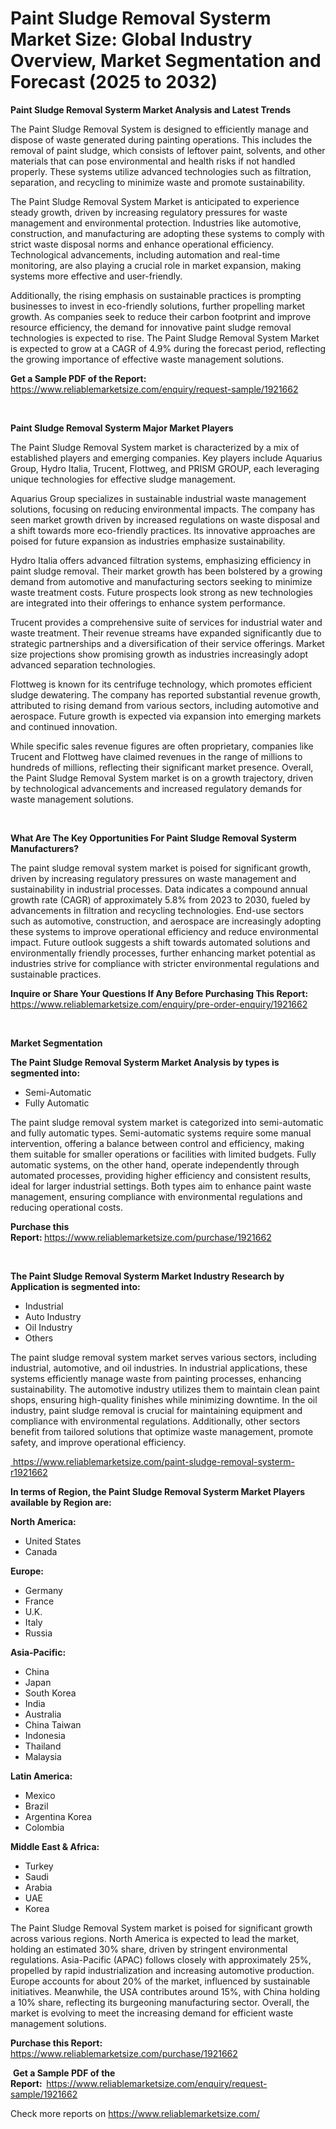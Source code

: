 <p><h1>Paint Sludge Removal Systerm Market Size: Global Industry Overview, Market Segmentation and Forecast (2025 to 2032)</h1></p><p><strong>Paint Sludge Removal Systerm Market Analysis and Latest Trends</strong></p>
<p><p>The Paint Sludge Removal System is designed to efficiently manage and dispose of waste generated during painting operations. This includes the removal of paint sludge, which consists of leftover paint, solvents, and other materials that can pose environmental and health risks if not handled properly. These systems utilize advanced technologies such as filtration, separation, and recycling to minimize waste and promote sustainability.</p><p>The Paint Sludge Removal System Market is anticipated to experience steady growth, driven by increasing regulatory pressures for waste management and environmental protection. Industries like automotive, construction, and manufacturing are adopting these systems to comply with strict waste disposal norms and enhance operational efficiency. Technological advancements, including automation and real-time monitoring, are also playing a crucial role in market expansion, making systems more effective and user-friendly.</p><p>Additionally, the rising emphasis on sustainable practices is prompting businesses to invest in eco-friendly solutions, further propelling market growth. As companies seek to reduce their carbon footprint and improve resource efficiency, the demand for innovative paint sludge removal technologies is expected to rise. The Paint Sludge Removal System Market is expected to grow at a CAGR of 4.9% during the forecast period, reflecting the growing importance of effective waste management solutions.</p></p>
<p><strong>Get a Sample PDF of the Report:&nbsp;</strong> <a href="https://www.reliablemarketsize.com/enquiry/request-sample/1921662?utm_campaign=1131&utm_medium=2&utm_source=Github&utm_content=ia&utm_term=01032025&utm_id=paint-sludge-removal-systerm">https://www.reliablemarketsize.com/enquiry/request-sample/1921662</a></p>
<p>&nbsp;</p>
<p><strong>Paint Sludge Removal Systerm Major Market Players</strong></p>
<p><p>The Paint Sludge Removal System market is characterized by a mix of established players and emerging companies. Key players include Aquarius Group, Hydro Italia, Trucent, Flottweg, and PRISM GROUP, each leveraging unique technologies for effective sludge management.</p><p>Aquarius Group specializes in sustainable industrial waste management solutions, focusing on reducing environmental impacts. The company has seen market growth driven by increased regulations on waste disposal and a shift towards more eco-friendly practices. Its innovative approaches are poised for future expansion as industries emphasize sustainability.</p><p>Hydro Italia offers advanced filtration systems, emphasizing efficiency in paint sludge removal. Their market growth has been bolstered by a growing demand from automotive and manufacturing sectors seeking to minimize waste treatment costs. Future prospects look strong as new technologies are integrated into their offerings to enhance system performance.</p><p>Trucent provides a comprehensive suite of services for industrial water and waste treatment. Their revenue streams have expanded significantly due to strategic partnerships and a diversification of their service offerings. Market size projections show promising growth as industries increasingly adopt advanced separation technologies.</p><p>Flottweg is known for its centrifuge technology, which promotes efficient sludge dewatering. The company has reported substantial revenue growth, attributed to rising demand from various sectors, including automotive and aerospace. Future growth is expected via expansion into emerging markets and continued innovation.</p><p>While specific sales revenue figures are often proprietary, companies like Trucent and Flottweg have claimed revenues in the range of millions to hundreds of millions, reflecting their significant market presence. Overall, the Paint Sludge Removal System market is on a growth trajectory, driven by technological advancements and increased regulatory demands for waste management solutions.</p></p>
<p>&nbsp;</p>
<p><strong>What Are The Key Opportunities For Paint Sludge Removal Systerm Manufacturers?</strong></p>
<p><p>The paint sludge removal system market is poised for significant growth, driven by increasing regulatory pressures on waste management and sustainability in industrial processes. Data indicates a compound annual growth rate (CAGR) of approximately 5.8% from 2023 to 2030, fueled by advancements in filtration and recycling technologies. End-use sectors such as automotive, construction, and aerospace are increasingly adopting these systems to improve operational efficiency and reduce environmental impact. Future outlook suggests a shift towards automated solutions and environmentally friendly processes, further enhancing market potential as industries strive for compliance with stricter environmental regulations and sustainable practices.</p></p>
<p><strong>Inquire or Share Your Questions If Any Before Purchasing This Report:</strong> <a href="https://www.reliablemarketsize.com/enquiry/pre-order-enquiry/1921662?utm_campaign=1131&utm_medium=2&utm_source=Github&utm_content=ia&utm_term=01032025&utm_id=paint-sludge-removal-systerm">https://www.reliablemarketsize.com/enquiry/pre-order-enquiry/1921662</a></p>
<p>&nbsp;</p>
<p><strong>Market Segmentation</strong></p>
<p><strong>The Paint Sludge Removal Systerm Market Analysis by types is segmented into:</strong></p>
<p><ul><li>Semi-Automatic</li><li>Fully Automatic</li></ul></p>
<p><p>The paint sludge removal system market is categorized into semi-automatic and fully automatic types. Semi-automatic systems require some manual intervention, offering a balance between control and efficiency, making them suitable for smaller operations or facilities with limited budgets. Fully automatic systems, on the other hand, operate independently through automated processes, providing higher efficiency and consistent results, ideal for larger industrial settings. Both types aim to enhance paint waste management, ensuring compliance with environmental regulations and reducing operational costs.</p></p>
<p><strong>Purchase this Report:&nbsp;</strong><a href="https://www.reliablemarketsize.com/purchase/1921662?utm_campaign=1131&utm_medium=2&utm_source=Github&utm_content=ia&utm_term=01032025&utm_id=paint-sludge-removal-systerm">https://www.reliablemarketsize.com/purchase/1921662</a></p>
<p>&nbsp;</p>
<p><strong>The Paint Sludge Removal Systerm Market Industry Research by Application is segmented into:</strong></p>
<p><ul><li>Industrial</li><li>Auto Industry</li><li>Oil Industry</li><li>Others</li></ul></p>
<p><p>The paint sludge removal system market serves various sectors, including industrial, automotive, and oil industries. In industrial applications, these systems efficiently manage waste from painting processes, enhancing sustainability. The automotive industry utilizes them to maintain clean paint shops, ensuring high-quality finishes while minimizing downtime. In the oil industry, paint sludge removal is crucial for maintaining equipment and compliance with environmental regulations. Additionally, other sectors benefit from tailored solutions that optimize waste management, promote safety, and improve operational efficiency.</p></p>
<p><a href="https://www.reliablemarketsize.com/paint-sludge-removal-systerm-r1921662?utm_campaign=1131&utm_medium=2&utm_source=Github&utm_content=ia&utm_term=01032025&utm_id=paint-sludge-removal-systerm">&nbsp;https://www.reliablemarketsize.com/paint-sludge-removal-systerm-r1921662</a></p>
<p><strong>In terms of Region, the Paint Sludge Removal Systerm Market Players available by Region are:</strong></p>
<p>
    <p> <strong> North America: </strong>
        <ul>
            <li>United States</li>
            <li>Canada</li>
        </ul>
        </p> 
    <p> <strong> Europe: </strong>
        <ul>
            <li>Germany</li>
            <li>France</li>
            <li>U.K.</li>
            <li>Italy</li>
            <li>Russia</li>
        </ul>
        </p> 
    <p> <strong> Asia-Pacific: </strong>
        <ul>
            <li>China</li>
            <li>Japan</li>
            <li>South Korea</li>
            <li>India</li>
            <li>Australia</li>
            <li>China Taiwan</li>
            <li>Indonesia</li>
            <li>Thailand</li>
            <li>Malaysia</li>
        </ul>
        </p> 
    <p> <strong> Latin America: </strong>
        <ul>
            <li>Mexico</li>
            <li>Brazil</li>
            <li>Argentina Korea</li>
            <li>Colombia</li>
        </ul>
        </p> 
    <p> <strong> Middle East & Africa: </strong>
        <ul>
            <li>Turkey</li>
            <li>Saudi</li>
            <li>Arabia</li>
            <li>UAE</li>
            <li>Korea</li>
        </ul>
    </p>
    </p>
<p><p>The Paint Sludge Removal System market is poised for significant growth across various regions. North America is expected to lead the market, holding an estimated 30% share, driven by stringent environmental regulations. Asia-Pacific (APAC) follows closely with approximately 25%, propelled by rapid industrialization and increasing automotive production. Europe accounts for about 20% of the market, influenced by sustainable initiatives. Meanwhile, the USA contributes around 15%, with China holding a 10% share, reflecting its burgeoning manufacturing sector. Overall, the market is evolving to meet the increasing demand for efficient waste management solutions.</p></p>
<p><strong>Purchase this Report: </strong><a href="https://www.reliablemarketsize.com/purchase/1921662?utm_campaign=1131&utm_medium=2&utm_source=Github&utm_content=ia&utm_term=01032025&utm_id=paint-sludge-removal-systerm">https://www.reliablemarketsize.com/purchase/1921662</a></p>
<p>&nbsp;<strong>Get a Sample PDF of the Report:&nbsp;&nbsp;</strong><a href="https://www.reliablemarketsize.com/enquiry/request-sample/1921662?utm_campaign=1131&utm_medium=2&utm_source=Github&utm_content=ia&utm_term=01032025&utm_id=paint-sludge-removal-systerm">https://www.reliablemarketsize.com/enquiry/request-sample/1921662</a></p>
<p><strong></strong></p>
<p>Check more reports on <a href="https://www.reliablemarketsize.com/?utm_campaign=1131&utm_medium=2&utm_source=Github&utm_content=ia&utm_term=01032025&utm_id=paint-sludge-removal-systerm">https://www.reliablemarketsize.com/</a></p>